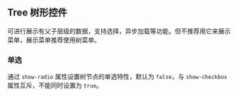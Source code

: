 <div class="demo-header">
<p class="overviewicon">
  <span class="wapi-navigation-tree"/>
</p>

## Tree 树形控件

<nova-uxlink widget-name="Tree"></nova-uxlink>

可进行展示有父子层级的数据，支持选择，异步加载等功能。但不推荐用它来展示菜单，展示菜单推荐使用树菜单。
</div>

### 单选

通过 `show-radio` 属性设置树节点的单选特性，默认为 `false`，与 `show-checkbox` 属性互斥，不能同时设置为 `true`。

<nova-demo-view link="tree/single-select-radio"></nova-demo-view>

<br>
